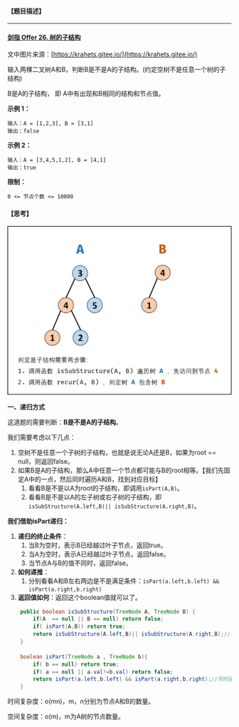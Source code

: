 #### 【题目描述】

---

#### [剑指 Offer 26. 树的子结构](https://leetcode-cn.com/problems/shu-de-zi-jie-gou-lcof/)

文中图片来源：[https://krahets.gitee.io/](https://krahets.gitee.io/)

输入两棵二叉树A和B，判断B是不是A的子结构。(约定空树不是任意一个树的子结构)

B是A的子结构， 即 A中有出现和B相同的结构和节点值。

**示例 1：**

```
输入：A = [1,2,3], B = [3,1]
输出：false
```

**示例 2：**

```
输入：A = [3,4,5,1,2], B = [4,1]
输出：true
```

**限制：**

```
0 <= 节点个数 <= 10000
```

#### 【思考】

![](img\4.png)

**一、递归方式**

这道题的需要判断：**B是不是A的子结构**。

我们需要考虑以下几点：

1. 空树不是任意一个子树的子结构，也就是说无论A还是B，如果为root == null，则返回false。
2. 如果B是A的子结构，那么A中任意一个节点都可能与B的root相等。【我们先固定A中的一点，然后同时遍历A和B，找到对应目标】
   1. 看看B是不是以A为root的子结构，即调用`isPart(A,B)`。
   2. 看看B是不是以A的左子树或右子树的子结构，即`isSubStructure(A.left,B)|| isSubStructure(A.right,B)`。

**我们借助isPart递归：**

1. **递归的终止条件**：
   1. 当B为空时，表示B已经越过叶子节点，返回true。
   2. 当A为空时，表示A已经越过叶子节点，返回false。
   3. 当节点A与B的值不同时，返回false。
2. **如何递推**：
   1. 分别看看A和B左右两边是不是满足条件：`isPart(a.left,b.left) && isPart(a.right,b.right)`
3. **返回值如何**：返回这个boolean值就可以了。

```java
    public boolean isSubStructure(TreeNode A, TreeNode B) {
        if(A  == null || B == null) return false;
        if( isPart(A,B)) return true;
        return isSubStructure(A.left,B)|| isSubStructure(A.right,B);//看看左右两边
    }

    boolean isPart(TreeNode a , TreeNode b){
        if( b == null) return true;
        if( a == null || a.val!=b.val) return false;
        return isPart(a.left,b.left) && isPart(a.right,b.right);//同时遍历两边
    }
```

时间复杂度：o(mn)，m，n分别为节点A和B的数量。

空间复杂度：o(m)，m为A树的节点数量。


